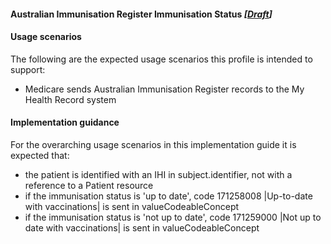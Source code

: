 #### Australian Immunisation Register Immunisation Status *[[Draft](http://hl7.org/fhir/stu3/valueset-publication-status.html)]*

#### Usage scenarios
The following are the expected usage scenarios this profile is intended to support:
* Medicare sends Australian Immunisation Register records to the My Health Record system

#### Implementation guidance
For the overarching usage scenarios in this implementation guide it is expected that:
* the patient is identified with an IHI in subject.identifier, not with a reference to a Patient resource
* if the immunisation status is 'up to date', code 171258008 \|Up-to-date with vaccinations\| is sent in valueCodeableConcept
* if the immunisation status is 'not up to date', code 171259000 \|Not up to date with vaccinations\| is sent in valueCodeableConcept
